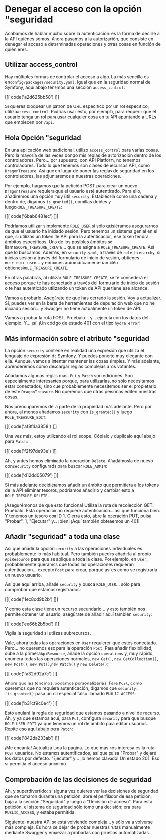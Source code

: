 # Denegar el acceso con la opción "seguridad

Acabamos de hablar mucho sobre la autenticación: es la forma de decirle a la API quiénes somos. Ahora pasamos a la autorización, que consiste en denegar el acceso a determinadas operaciones y otras cosas en función de quién eres.

## Utilizar access_control

Hay múltiples formas de controlar el acceso a algo. La más sencilla es en`config/packages/security.yaml`. Igual que en la seguridad normal de Symfony, aquí abajo tenemos una sección `access_control`:

[[[ code('a2d625bb58') ]]]

Si quieres bloquear un patrón de URL específico por un rol específico, utiliza`access_control`. Podrías usar esto, por ejemplo, para requerir que el usuario tenga un rol para usar cualquier cosa en tu API apuntando a URLs que empiecen por `/api`.

## Hola Opción "seguridad

En una aplicación web tradicional, utilizo `access_control` para varias cosas. Pero la mayoría de las veces pongo mis reglas de autorización dentro de los controladores. Pero... por supuesto, con API Platform, no tenemos controladores. Todo lo que tenemos son clases de recursos API, como `DragonTreasure`. Así que en lugar de poner las reglas de seguridad en los controladores, las adjuntaremos a nuestras operaciones.

Por ejemplo, hagamos que la petición POST para crear un nuevo `DragonTreasure` requiera que el usuario esté autenticado. Para ello, añadiremos una opción muy útil `security`. Establécela como una cadena y dentro de, digamos `is_granted()`, comillas dobles y luego`ROLE_TREASURE_CREATE`:

[[[ code('6bab6481ec') ]]]

Podríamos utilizar simplemente `ROLE_USER` si sólo quisiéramos asegurarnos de que el usuario ha iniciado sesión. Pero tenemos un sistema genial en el que, si utilizas un token de API para la autenticación, ese token tendrá ámbitos específicos. Uno de los posibles ámbitos se llama`SCOPE_TREASURE_CREATE`... que se asigna a `ROLE_TREASURE_CREATE`. Así que lo buscamos. Además, en `security.yaml`, a través de `role_hierarchy`, si inicias sesión a través del formulario de inicio de sesión, obtienes `ROLE_FULL_USER`... y entonces automáticamente también obtienes`ROLE_TREASURE_CREATE`.

En otras palabras, al utilizar `ROLE_TREASURE_CREATE`, se te concederá el acceso porque te has conectado a través del formulario de inicio de sesión o te has autenticado utilizando un token de API que tiene ese alcance.

Vamos a probarlo. Asegúrate de que has cerrado la sesión. Voy a actualizar. Sí, puedes ver en la barra de herramientas de depuración web que no he iniciado sesión... y Swagger no tiene actualmente un token de API.

Vamos a probar la ruta POST. Pruébalo... y... ejecuta con los datos del ejemplo. Y... ¡sí! ¡Un código de estado 401 con el tipo `hydra:error`!

## Más información sobre el atributo "seguridad

La opción `security` contiene en realidad una expresión que utiliza el lenguaje de expresión de Symfony. Y puedes ponerte muy elegante con ella. Aunque, vamos a intentar mantener las cosas simples. Y más adelante, aprenderemos cómo descargar reglas complejas a los votantes.

Añadamos algunas reglas más. `Put` y `Patch` son ediciones. Son especialmente interesantes porque, para utilizarlas, no sólo necesitamos estar conectados, sino que probablemente necesitemos ser el propietario de este `DragonTreasure`. No queremos que otras personas editen nuestras cosas.

Nos preocuparemos de la parte de la propiedad más adelante. Pero por ahora, al menos añadamos `security` con `is_granted()` y luego `ROLE_TREASURE_EDIT`:

[[[ code('af8f4a3858') ]]]

Una vez más, estoy utilizando el rol scope. Cópialo y duplícalo aquí abajo para `Patch`:

[[[ code('f2f97de93e') ]]]

Ah, y antes hemos eliminado la operación `Delete`. Añadámosla de nuevo con`security` configurada para buscar `ROLE_ADMIN`:

[[[ code('d12dd05079') ]]]

Si más adelante decidiéramos añadir un ámbito que permitiera a los tokens de la API eliminar tesoros, podríamos añadirlo y cambiar esto a `ROLE_TRESURE_DELETE`.

¡Asegurémonos de que esto funciona! Utiliza la ruta de recolección GET. Pruébalo. Esta operación no requiere autenticación... así que funciona bien. Y tenemos un tesoro con ID 1. Cierra esto, abre la operación PUT, pulsa "Probar", 1, "Ejecutar" y... ¡bien! ¡Aquí también obtenemos un 401!

## Añadir "seguridad" a toda una clase

Así que añadir la opción `security` a las operaciones individuales es probablemente lo más habitual. Pero también puedes añadirla al propio `ApiResource` para que se aplique a toda la clase. Por ejemplo, en `User`, probablemente queramos que todas las operaciones requieran autenticación... excepto `Post` para crear, porque así es como se registraría un nuevo usuario.

Así que aquí arriba, añade `security` y busca `ROLE_USER`... sólo para comprobar que estamos registrados:

[[[ code('1ec8cd9b2b') ]]]

Y como esta clase tiene un recurso secundario... y esto también nos permite obtener un usuario, asegúrate de añadir aquí también `security`:

[[[ code('ee66b2b5bd') ]]]

Vigila la seguridad si utilizas subrecursos.

Vale, ahora todas las operaciones en `User` requieren que estés conectado. Pero... no queremos eso para la operación `Post`. Para añadir flexibilidad, sube a la primera`ApiResource`, añade la opción `operations` y, muy rápido, enumera todas las operaciones normales, `new Get()`, `new GetCollection()`, `new Post()`, `new Put()`,`new Patch()` y `new Delete()`:

[[[ code('fa32d92a7c') ]]]

Ahora que las tenemos, podemos personalizarlas. Para `Post`, como queremos que no requiera autenticación, digamos que `security: 'is_granted()` pasa un rol especial falso llamado `PUBLIC_ACCESS`:

[[[ code('b31cf9c0e4') ]]]

Esto anulará la regla de seguridad que estamos pasando a nivel de recurso. Ah, y ya que estamos aquí, para `Put`, configura `security` para que busque `ROLE_USER_EDIT` ya que tenemos un rol de ámbito para editar usuarios. Repite eso aquí abajo para `Patch`:

[[[ code('842da233ab') ]]]

¡Me encanta! Actualiza toda la página. Lo que más nos interesa es la ruta `POST` usuarios. No estamos autentificados, así que pulsa "Probar" y dejaré los datos por defecto. "Ejecutar" y... ¡lo hemos clavado! Un estado 201. Eso sí permitía el acceso anónimo.

## Comprobación de las decisiones de seguridad

Ah, y superdivertido: si alguna vez quieres ver las decisiones de seguridad que se tomaron durante una petición, abre el perfilador de esa petición, baja a la sección "Seguridad" y luego a "Decisión de acceso". Para esta petición, el sistema de seguridad sólo tomó una decisión: era para `PUBLIC_ACCESS`, y estaba permitida.

Siguiente: nuestra API se está volviendo compleja... y sólo va a volverse más compleja. Es hora de dejar de probar nuestras rutas manualmente mediante Swagger y empezar a probarlas con pruebas automatizadas.
